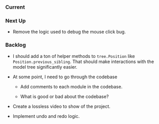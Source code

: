### Current

### Next Up

-   Remove the logic used to debug the mouse click bug.

### Backlog

-   I should add a ton of helper methods to `tree.Position` like `Position.previous_sibling`.
    That should make interactions with the model tree significantly easier.

-   At some point, I need to go through the codebase

    -   Add comments to each module in the codebase.

    -   What is good or bad about the codebase?

-   Create a lossless video to show of the project.

-   Implement undo and redo logic.
